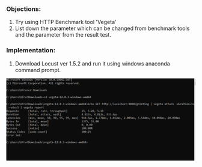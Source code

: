 
### Objections:
1. Try using HTTP Benchmark tool 'Vegeta'
2. List down the parameter which can be changed from benchmark tools and the parameter from the result test.

### Implementation:
1. Download Locust ver 1.5.2 and run it using windows anaconda command prompt.


![Image](https://github.com/ufra94/SRIN-Test/blob/main/Question%203%20-%20Trying%20Vegeta/Screenshot3.PNG)
